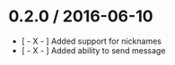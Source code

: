 0.2.0 / 2016-06-10
==================

* [ - X - ] Added support for nicknames
* [ - X - ] Added ability to send message